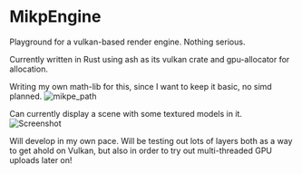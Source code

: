 # MikpEngine
Playground for a vulkan-based render engine. Nothing serious.

Currently written in Rust using ash as its vulkan crate and gpu-allocator for allocation.

Writing my own math-lib for this, since I want to keep it basic, no simd planned. ![mikpe_path](https://github.com/Mik-pe/mikpe_math)

Can currently display a scene with some textured models in it.
![Screenshot](https://user-images.githubusercontent.com/5653426/132220928-03787654-cadc-474b-a53d-dcad9406f492.png)

Will develop in my own pace. Will be testing out lots of layers both as a way to get ahold on Vulkan, but also in order to try out multi-threaded GPU uploads later on! 

